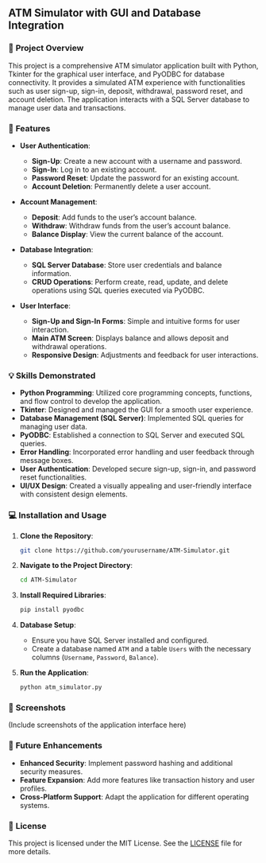 ## ATM Simulator with GUI and Database Integration

### 🚀 **Project Overview**

This project is a comprehensive ATM simulator application built with Python, Tkinter for the graphical user interface, and PyODBC for database connectivity. It provides a simulated ATM experience with functionalities such as user sign-up, sign-in, deposit, withdrawal, password reset, and account deletion. The application interacts with a SQL Server database to manage user data and transactions.

### 🔧 **Features**

- **User Authentication**:
  - **Sign-Up**: Create a new account with a username and password.
  - **Sign-In**: Log in to an existing account.
  - **Password Reset**: Update the password for an existing account.
  - **Account Deletion**: Permanently delete a user account.

- **Account Management**:
  - **Deposit**: Add funds to the user’s account balance.
  - **Withdraw**: Withdraw funds from the user’s account balance.
  - **Balance Display**: View the current balance of the account.

- **Database Integration**:
  - **SQL Server Database**: Store user credentials and balance information.
  - **CRUD Operations**: Perform create, read, update, and delete operations using SQL queries executed via PyODBC.

- **User Interface**:
  - **Sign-Up and Sign-In Forms**: Simple and intuitive forms for user interaction.
  - **Main ATM Screen**: Displays balance and allows deposit and withdrawal operations.
  - **Responsive Design**: Adjustments and feedback for user interactions.

### 💡 **Skills Demonstrated**

- **Python Programming**: Utilized core programming concepts, functions, and flow control to develop the application.
- **Tkinter**: Designed and managed the GUI for a smooth user experience.
- **Database Management (SQL Server)**: Implemented SQL queries for managing user data.
- **PyODBC**: Established a connection to SQL Server and executed SQL queries.
- **Error Handling**: Incorporated error handling and user feedback through message boxes.
- **User Authentication**: Developed secure sign-up, sign-in, and password reset functionalities.
- **UI/UX Design**: Created a visually appealing and user-friendly interface with consistent design elements.

### 💻 **Installation and Usage**

1. **Clone the Repository**:
   ```bash
   git clone https://github.com/yourusername/ATM-Simulator.git
   ```

2. **Navigate to the Project Directory**:
   ```bash
   cd ATM-Simulator
   ```

3. **Install Required Libraries**:
   ```bash
   pip install pyodbc
   ```

4. **Database Setup**:
   - Ensure you have SQL Server installed and configured.
   - Create a database named `ATM` and a table `Users` with the necessary columns (`Username`, `Password`, `Balance`).

5. **Run the Application**:
   ```bash
   python atm_simulator.py
   ```

### 📸 **Screenshots**

(Include screenshots of the application interface here)

### 📝 **Future Enhancements**

- **Enhanced Security**: Implement password hashing and additional security measures.
- **Feature Expansion**: Add more features like transaction history and user profiles.
- **Cross-Platform Support**: Adapt the application for different operating systems.

### 📄 **License**

This project is licensed under the MIT License. See the [LICENSE](LICENSE) file for more details.
